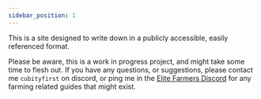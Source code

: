 ```yaml
---
sidebar_position: 1
---
```

This is a site designed to write down in a publicly accessible, easily referenced format.

Please be aware, this is a work in progress project, and might take some time to flesh out. If you have any questions, or suggestions, please contact me `cubityfirst` on discord, or ping me in the [Elite Farmers Discord](https://discord.gg/farms) for any farming related guides that might exist.